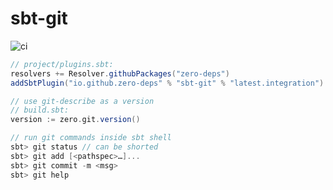 # sbt-git

![ci](https://github.com/zero-deps/ext/workflows/ci/badge.svg)

```scala
// project/plugins.sbt:
resolvers += Resolver.githubPackages("zero-deps")
addSbtPlugin("io.github.zero-deps" % "sbt-git" % "latest.integration")

// use git-describe as a version
// build.sbt:
version := zero.git.version()

// run git commands inside sbt shell
sbt> git status // can be shorted
sbt> git add [<pathspec>…]...
sbt> git commit -m <msg>
sbt> git help
```
